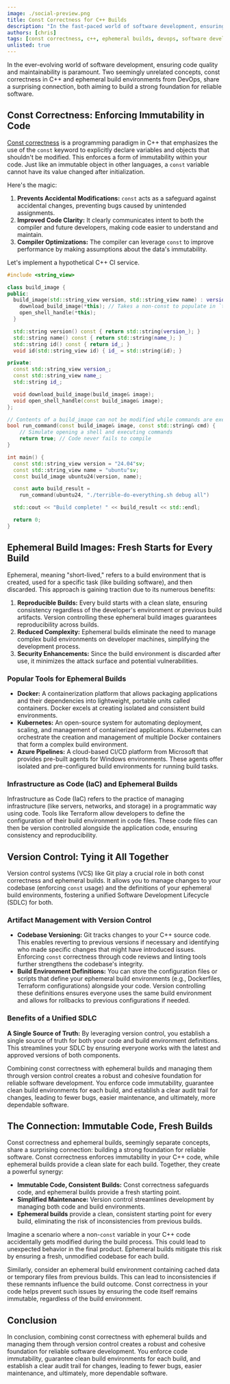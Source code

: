```yaml
---
image: ./social-preview.png
title: Const Correctness for C++ Builds
description: "In the fast-paced world of software development, ensuring code quality and maintainability is crucial. This blog explores how seemingly unrelated concepts, const correctness in C++ and ephemeral builds from DevOps, come together to create a strong foundation for reliable software. We'll delve into const correctness and its benefits like preventing accidental modifications, improved code clarity, and compiler optimizations. We'll also explore ephemeral builds and their advantages such as reproducible builds, reduced complexity, and enhanced security. Additionally, we'll discuss popular tools for ephemeral builds and how Infrastructure as Code (IaC) complements this approach. Finally, we'll examine how version control ties const correctness and ephemeral builds together, establishing a unified Software Development Lifecycle (SDLC) and a single source of truth for your code and build environment. By combining these practices, you can ensure fewer bugs, easier maintenance, and ultimately, more dependable software."
authors: [chris]
tags: [const correctness, c++, ephemeral builds, devops, software development, build environments, version control, git, docker, kubernetes, iac, terraform, reliable software]
unlisted: true
---
```


In the ever-evolving world of software development, ensuring code quality and maintainability is paramount. Two seemingly unrelated concepts, const correctness in C++ and ephemeral build environments from DevOps, share a surprising connection, both aiming to build a strong foundation for reliable software.

## Const Correctness: Enforcing Immutability in Code

[Const correctness](https://isocpp.org/wiki/faq/const-correctness) is a programming paradigm in C++ that emphasizes the use of the `const` keyword to explicitly declare variables and objects that shouldn't be modified. This enforces a form of immutability within your code. Just like an immutable object in other languages, a `const` variable cannot have its value changed after initialization.

<!--truncate-->

Here's the magic:

1. **Prevents Accidental Modifications:**  `const` acts as a safeguard against accidental changes, preventing bugs caused by unintended assignments.
2. **Improved Code Clarity:** It clearly communicates intent to both the compiler and future developers, making code easier to understand and maintain.
3. **Compiler Optimizations:** The compiler can leverage `const` to improve performance by making assumptions about the data's immutability.

Let's implement a hypothetical C++ CI service.

```cpp
#include <string_view>

class build_image {
public:
  build_image(std::string_view version, std::string_view name) : version_(version), name_(name) {
    download_build_image(*this); // Takes a non-const to populate in `this->id`
    open_shell_handle(*this);
  }

  std::string version() const { return std::string(version_); }
  std::string name() const { return std::string(name_); }
  std::string id() const { return id_; }
  void id(std::string_view id) { id_ = std::string(id); }

private:
  const std::string_view version_;
  const std::string_view name_;
  std::string id_;

  void download_build_image(build_image& image);
  void open_shell_handle(const build_image& image);
};

// Contents of a build_image can not be modified while commands are executed
bool run_command(const build_image& image, const std::string& cmd) {
    // Simulate opening a shell and executing commands
    return true; // Code never fails to compile
}

int main() {
  const std::string_view version = "24.04"sv;
  const std::string_view name = "ubuntu"sv;
  const build_image ubuntu24(version, name);

  const auto build_result = 
    run_command(ubuntu24, "./terrible-do-everything.sh debug all")

  std::cout << "Build complete! " << build_result << std::endl;

  return 0;
}
```

## Ephemeral Build Images: Fresh Starts for Every Build

Ephemeral, meaning "short-lived," refers to a build environment that is created, used for a specific task (like building software), and then discarded. This approach is gaining traction due to its numerous benefits:

1. **Reproducible Builds:** Every build starts with a clean slate, ensuring consistency regardless of the developer's environment or previous build artifacts. Version controlling these ephemeral build images guarantees reproducibility across builds.
2. **Reduced Complexity:** Ephemeral builds eliminate the need to manage complex build environments on developer machines, simplifying the development process.
3. **Security Enhancements:** Since the build environment is discarded after use, it minimizes the attack surface and potential vulnerabilities.

### Popular Tools for Ephemeral Builds

* **Docker:** A containerization platform that allows packaging applications and their dependencies into lightweight, portable units called containers. Docker excels at creating isolated and consistent build environments.
* **Kubernetes:** An open-source system for automating deployment, scaling, and management of containerized applications. Kubernetes can orchestrate the creation and management of multiple Docker containers that form a complex build environment.
* **Azure Pipelines:** A cloud-based CI/CD platform from Microsoft that provides pre-built agents for Windows environments. These agents offer isolated and pre-configured build environments for running build tasks.

### Infrastructure as Code (IaC) and Ephemeral Builds

Infrastructure as Code (IaC) refers to the practice of managing infrastructure (like servers, networks, and storage) in a programmatic way using code. Tools like Terraform allow developers to define the configuration of their build environment in code files. These code files can then be version controlled alongside the application code, ensuring consistency and reproducibility.

## Version Control: Tying it All Together

Version control systems (VCS) like Git play a crucial role in both const correctness and ephemeral builds. It allows you to manage changes to your codebase (enforcing `const` usage) and the definitions of your ephemeral build environments, fostering a unified Software Development Lifecycle (SDLC) for both.

### Artifact Management with Version Control

* **Codebase Versioning:** Git tracks changes to your C++ source code. This enables reverting to previous versions if necessary and identifying who made specific changes that might have introduced issues. Enforcing `const` correctness through code reviews and linting tools further strengthens the codebase's integrity.
* **Build Environment Definitions:** You can store the configuration files or scripts that define your ephemeral build environments (e.g., Dockerfiles, Terraform configurations) alongside your code. Version controlling these definitions ensures everyone uses the same build environment and allows for rollbacks to previous configurations if needed.

### Benefits of a Unified SDLC

**A Single Source of Truth:** By leveraging version control, you establish a single source of truth for both your code and build environment definitions. This streamlines your SDLC by ensuring everyone works with the latest and approved versions of both components.

Combining const correctness with ephemeral builds and managing them through version control creates a robust and cohesive foundation for reliable software development. You enforce code immutability, guarantee clean build environments for each build, and establish a clear audit trail for changes, leading to fewer bugs, easier maintenance, and ultimately, more dependable software.

## The Connection: Immutable Code, Fresh Builds

Const correctness and ephemeral builds, seemingly separate concepts, share a surprising connection: building a strong foundation for reliable software. Const correctness enforces immutability in your C++ code, while ephemeral builds provide a clean slate for each build. Together, they create a powerful synergy:

* **Immutable Code, Consistent Builds:** Const correctness safeguards code, and ephemeral builds provide a fresh starting point.
* **Simplified Maintenance:** Version control streamlines development by managing both code and build environments.
* **Ephemeral builds** provide a clean, consistent starting point for every build, eliminating the risk of inconsistencies from previous builds.

Imagine a scenario where a non-`const` variable in your C++ code accidentally gets modified during the build process. This could lead to unexpected behavior in the final product. Ephemeral builds mitigate this risk by ensuring a fresh, unmodified codebase for each build.

Similarly, consider an ephemeral build environment containing cached data or temporary files from previous builds. This can lead to inconsistencies if these remnants influence the build outcome. Const correctness in your code helps prevent such issues by ensuring the code itself remains immutable, regardless of the build environment.

## Conclusion

In conclusion, combining const correctness with ephemeral builds and managing them through version control creates a robust and cohesive foundation for reliable software development. You enforce code immutability, guarantee clean build environments for each build, and establish a clear audit trail for changes, leading to fewer bugs, easier maintenance, and ultimately, more dependable software.
